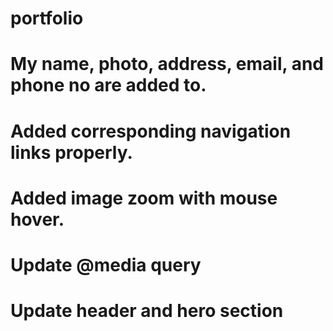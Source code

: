 # portfolio

# My name, photo, address, email, and phone no are added to.

# Added corresponding navigation links properly.

# Added image zoom with mouse hover.

# Update @media query

# Update header and hero section
